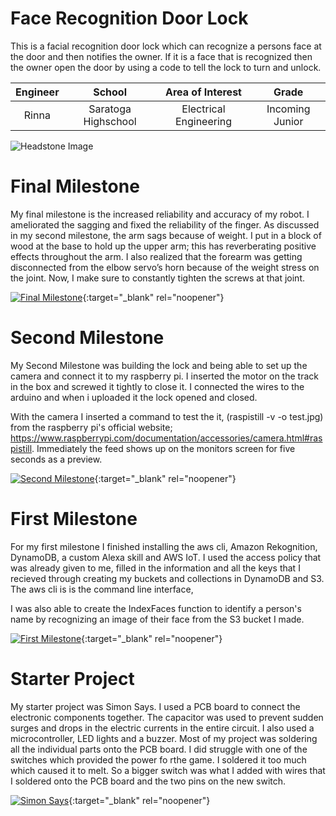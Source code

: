 # Face Recognition Door Lock
This is a facial recognition door lock which can recognize a persons face at the door and then notifies the owner. If it is a face that is recognized then the owner open the door by using a code to tell the lock to turn and unlock. 

| **Engineer** | **School** | **Area of Interest** | **Grade** |
|:--:|:--:|:--:|:--:|
| Rinna | Saratoga Highschool | Electrical Engineering | Incoming Junior

![Headstone Image](https://lh3.googleusercontent.com/pw/AM-JKLVKAECN_3DiveM7UxAq9YVBA7TNBcWCmp6Y3G0RPmSqAcabCVhz1ryDmks6LnsJeeRRJIZYOjhwbLk3MbcUxf9GzUPljLSCGIfN-bEYzp5nUxiqbh07Gq6ab1h65BlFhqYQXffJOmO3jwAv2m_o76Vg=w1580-h1578-no?authuser=0)
  
# Final Milestone
My final milestone is the increased reliability and accuracy of my robot. I ameliorated the sagging and fixed the reliability of the finger. As discussed in my second milestone, the arm sags because of weight. I put in a block of wood at the base to hold up the upper arm; this has reverberating positive effects throughout the arm. I also realized that the forearm was getting disconnected from the elbow servo’s horn because of the weight stress on the joint. Now, I make sure to constantly tighten the screws at that joint. 

[![Final Milestone](https://res.cloudinary.com/marcomontalbano/image/upload/v1612573869/video_to_markdown/images/youtube--F7M7imOVGug-c05b58ac6eb4c4700831b2b3070cd403.jpg )](https://www.youtube.com/watch?v=F7M7imOVGug&feature=emb_logo "Final Milestone"){:target="_blank" rel="noopener"}

# Second Milestone
My Second Milestone was building the lock and being able to set up the camera and connect it to my raspberry pi. I inserted the motor on the track in the box and screwed it tightly to close it. I connected the wires to the arduino and when i uploaded it the lock opened and closed. 

With the camera I inserted a command to test the it, (raspistill -v -o test.jpg) from the raspberry pi's official website; https://www.raspberrypi.com/documentation/accessories/camera.html#raspistill. Immediately the feed shows up on the monitors screen for five seconds as a preview.

[![Second Milestone](https://i3.ytimg.com/vi/sz8zN-wyAeA/maxresdefault.jpg)](https://youtu.be/sz8zN-wyAeA){:target="_blank" rel="noopener"}
# First Milestone
  

For my first milestone I finished installing the aws cli, Amazon Rekognition, DynamoDB, a custom Alexa skill and AWS IoT. I used the access policy that was already given to me, filled in the information and all the keys that I recieved through creating my buckets and collections in DynamoDB and S3. 
The aws cli is is the command line interface, 

I was also able to create the IndexFaces function to identify a person's name by recognizing an image of their face from the S3 bucket I made. 

[![First Milestone](https://i3.ytimg.com/vi/a1zkuvdJXiQ/maxresdefault.jpg)](https://youtu.be/a1zkuvdJXiQ){:target="_blank" rel="noopener"}

# Starter Project
  

My starter project was Simon Says. I used a PCB board to connect the electronic components together. The capacitor was used to prevent sudden surges and drops in the electric currents in the entire circuit. I also used a microcontroller, LED lights and a buzzer. Most of my project was soldering all the individual parts onto the PCB board. I did struggle with one of the switches which provided the power fo rthe game. I soldered it too much which caused it to melt. So a bigger switch was what I added with wires that I soldered onto the PCB board and the two pins on the new switch.

[![Simon Says](https://i3.ytimg.com/vi/dqCrVJVqJUo/maxresdefault.jpg)](https://youtu.be/dqCrVJVqJUo){:target="_blank" rel="noopener"}
